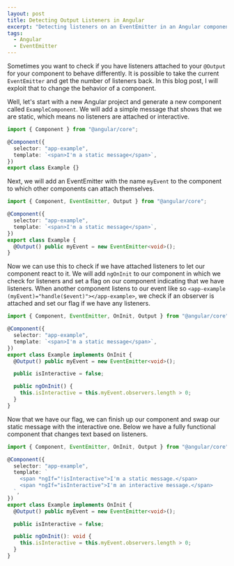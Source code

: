 ```yaml
---
layout: post
title: Detecting Output Listeners in Angular
excerpt: "Detecting listeners on an EventEmitter in an Angular component."
tags:
  - Angular
  - EventEmitter
---
```


Sometimes you want to check if you have listeners attached to your `@Output` for your component to behave differently.
It is possible to take the current `EventEmitter` and get the number of listeners back.
In this blog post, I will exploit that to change the behavior of a component.

Well, let's start with a new Angular project and generate a new component called `ExampleComponent`.
We will add a simple message that shows that we are static, which means no listeners are attached or interactive.

```typescript
import { Component } from "@angular/core";

@Component({
  selector: "app-example",
  template: `<span>I'm a static message</span>`,
})
export class Example {}
```

Next, we will add an EventEmitter with the name `myEvent` to the component to which other components can attach themselves.

```typescript
import { Component, EventEmitter, Output } from "@angular/core";

@Component({
  selector: "app-example",
  template: `<span>I'm a static message</span>`,
})
export class Example {
  @Output() public myEvent = new EventEmitter<void>();
}
```

Now we can use this to check if we have attached listeners to let our component react to it.
We will add `ngOnInit` to our component in which we check for listeners and set a flag on our component indicating that we have listeners.
When another component listens to our event like so `<app-example (myEvent)="handle($event)"></app-example>`, we check if an observer is attached and set our flag if we have any listeners.

```typescript
import { Component, EventEmitter, OnInit, Output } from "@angular/core";

@Component({
  selector: "app-example",
  template: `<span>I'm a static message</span>`,
})
export class Example implements OnInit {
  @Output() public myEvent = new EventEmitter<void>();

  public isInteractive = false;

  public ngOnInit() {
    this.isInteractive = this.myEvent.observers.length > 0;
  }
}
```

Now that we have our flag, we can finish up our component and swap our static message with the interactive one.
Below we have a fully functional component that changes text based on listeners.

```typescript
import { Component, EventEmitter, OnInit, Output } from "@angular/core";

@Component({
  selector: "app-example",
  template: `
    <span *ngIf="!isInteractive">I'm a static message.</span>
    <span *ngIf="isInteractive">I'm an interactive message.</span>
  `,
})
export class Example implements OnInit {
  @Output() public myEvent = new EventEmitter<void>();

  public isInteractive = false;

  public ngOnInit(): void {
    this.isInteractive = this.myEvent.observers.length > 0;
  }
}
```
